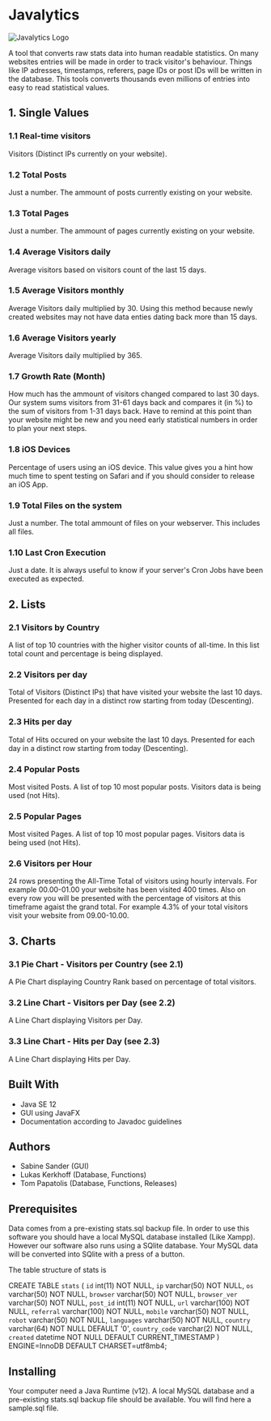 # Javalytics

![Javalytics Logo](https://github.com/tomsnews/javalytics/blob/master/Javalytics.jpg)

A tool that converts raw stats data into human readable statistics.
On many websites entries will be made in order to track visitor's behaviour.
Things like IP adresses, timestamps, referers, page IDs or post IDs will be written in the database.
This tools converts thousands even millions of entries into easy to read statistical values.

## 1. Single Values

### 1.1 Real-time visitors
Visitors (Distinct IPs currently on your website).

### 1.2 Total Posts
Just a number. The ammount of posts currently existing on your website.

### 1.3 Total Pages
Just a number. The ammount of pages currently existing on your website.

### 1.4 Average Visitors daily
Average visitors based on visitors count of the last 15 days.

### 1.5 Average Visitors monthly
Average Visitors daily multiplied by 30.
Using this method because newly created websites may not have data enties dating back more than 15 days.

### 1.6 Average Visitors yearly
Average Visitors daily multiplied by 365.

### 1.7 Growth Rate (Month)
How much has the ammount of visitors changed compared to last 30 days.
Our system sums visitors from 31-61 days back and compares it (in %) to the sum of visitors from 1-31 days back.
Have to remind at this point than your website might be new and you need early statistical numbers in order to plan your next steps.

### 1.8 iOS Devices
Percentage of users using an iOS device. This value gives you a hint how much time to spent testing on Safari and if you should consider to release an iOS App.

### 1.9 Total Files on the system
Just a number. The total ammount of files on your webserver. This includes all files.

### 1.10 Last Cron Execution
Just a date. It is always useful to know if your server's Cron Jobs have been executed as expected.

## 2. Lists

### 2.1 Visitors by Country
A list of top 10 countries with the higher visitor counts of all-time.
In this list total count and percentage is being displayed.

### 2.2 Visitors per day
Total of Visitors (Distinct IPs) that have visited your website the last 10 days.
Presented for each day in a distinct row starting from today (Descenting).

### 2.3 Hits per day
Total of Hits occured on your website the last 10 days.
Presented for each day in a distinct row starting from today (Descenting).

### 2.4 Popular Posts
Most visited Posts. A list of top 10 most popular posts. Visitors data is being used (not Hits).

### 2.5 Popular Pages
Most visited Pages. A list of top 10 most popular pages. Visitors data is being used (not Hits).

### 2.6 Visitors per Hour
24 rows presenting the All-Time Total of visitors using hourly intervals. For example 00.00-01.00 your website has been visited 400 times.
Also on every row you will be presented with the percentage of visitors at this timeframe agaist the grand total.
For example 4.3% of your total visitors visit your website from 09.00-10.00.

## 3. Charts

### 3.1 Pie Chart - Visitors per Country (see 2.1)
A Pie Chart displaying Country Rank based on percentage of total visitors.

### 3.2 Line Chart - Visitors per Day (see 2.2)
A Line Chart displaying Visitors per Day.

### 3.3 Line Chart - Hits per Day (see 2.3)
A Line Chart displaying Hits per Day.

## Built With
* Java SE 12
* GUI using JavaFX
* Documentation according to Javadoc guidelines

## Authors
* Sabine Sander (GUI)
* Lukas Kerkhoff (Database, Functions)
* Tom Papatolis (Database, Functions, Releases)

## Prerequisites
Data comes from a pre-existing stats.sql backup file. In order to use this software you should have a local MySQL database installed (Like Xampp).
However our software also runs using a SQlite database. Your MySQL data will be converted into SQlite with a press of a button.

The table structure of stats is 

CREATE TABLE `stats` (
  `id` int(11) NOT NULL,
  `ip` varchar(50) NOT NULL,
  `os` varchar(50) NOT NULL,
  `browser` varchar(50) NOT NULL,
  `browser_ver` varchar(50) NOT NULL,
  `post_id` int(11) NOT NULL,
  `url` varchar(100) NOT NULL,
  `referral` varchar(100) NOT NULL,
  `mobile` varchar(50) NOT NULL,
  `robot` varchar(50) NOT NULL,
  `languages` varchar(50) NOT NULL,
  `country` varchar(64) NOT NULL DEFAULT '0',
  `country_code` varchar(2) NOT NULL,
  `created` datetime NOT NULL DEFAULT CURRENT_TIMESTAMP
) ENGINE=InnoDB DEFAULT CHARSET=utf8mb4;

## Installing
Your computer need a Java Runtime (v12). A local MySQL database and a pre-existing stats.sql backup file should be available.
You will find here a sample.sql file.
